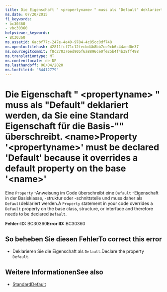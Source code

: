 ```yaml
---
title: Die Eigenschaft " <propertyname> " muss als "Default" deklariert werden, da Sie eine Standard Eigenschaft für die Basis-"" überschreibt. <name>
ms.date: 07/20/2015
f1_keywords:
- bc30360
- vbc30360
helpviewer_keywords:
- BC30360
ms.assetid: 6acbf77c-247e-4e49-9784-4c05cc0df748
ms.openlocfilehash: 42811fcf71c12fecbd4b8bb7cc9cb6c44aed0e37
ms.sourcegitcommit: f8c270376ed905f6a8896ce0fe25b4f4b38ff498
ms.translationtype: MT
ms.contentlocale: de-DE
ms.lasthandoff: 06/04/2020
ms.locfileid: "84412779"
---
```

# <a name="property-propertyname-must-be-declared-default-because-it-overrides-a-default-property-on-the-base-name"></a><span data-ttu-id="8f050-102">Die Eigenschaft " \<propertyname> " muss als "Default" deklariert werden, da Sie eine Standard Eigenschaft für die Basis-"" überschreibt. \<name></span><span class="sxs-lookup"><span data-stu-id="8f050-102">Property '\<propertyname>' must be declared 'Default' because it overrides a default property on the base '\<name>'</span></span>
<span data-ttu-id="8f050-103">Eine `Property` -Anweisung im Code überschreibt eine `Default` -Eigenschaft in der Basisklasse, -struktur oder -schnittstelle und muss daher als `Default`deklariert werden.</span><span class="sxs-lookup"><span data-stu-id="8f050-103">A `Property` statement in your code overrides a `Default` property on the base class, structure, or interface and therefore needs to be declared `Default`.</span></span>  
  
 <span data-ttu-id="8f050-104">**Fehler-ID:** BC30360</span><span class="sxs-lookup"><span data-stu-id="8f050-104">**Error ID:** BC30360</span></span>  
  
## <a name="to-correct-this-error"></a><span data-ttu-id="8f050-105">So beheben Sie diesen Fehler</span><span class="sxs-lookup"><span data-stu-id="8f050-105">To correct this error</span></span>  
  
- <span data-ttu-id="8f050-106">Deklarieren Sie die Eigenschaft als `Default`.</span><span class="sxs-lookup"><span data-stu-id="8f050-106">Declare the property `Default`.</span></span>  
  
## <a name="see-also"></a><span data-ttu-id="8f050-107">Weitere Informationen</span><span class="sxs-lookup"><span data-stu-id="8f050-107">See also</span></span>

- [<span data-ttu-id="8f050-108">Standard</span><span class="sxs-lookup"><span data-stu-id="8f050-108">Default</span></span>](../language-reference/modifiers/default.md)
